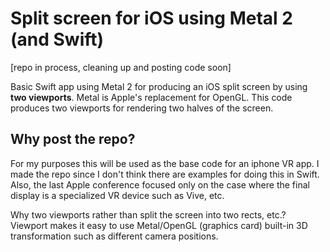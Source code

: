 # Split screen for iOS using Metal 2 (and Swift)
[repo in process, cleaning up and posting code soon]

Basic Swift app using Metal 2 for producing an iOS split screen by using <b>two viewports</b>. Metal is Apple's replacement for OpenGL. This code produces two viewports for rendering two halves of the screen.
<br>
## Why post the repo?
For my purposes this will be used as the base code for an iphone VR app. I made the repo since I don't think there are examples for doing this in Swift. Also, the last Apple conference focused only on the case where the final display is a specialized VR device such as Vive, etc. <br>

Why two viewports rather than split the screen into two rects, etc.? Viewport makes it easy to use Metal/OpenGL (graphics card) built-in 3D transformation such as different camera positions.
